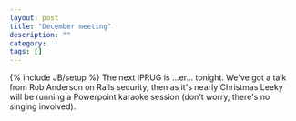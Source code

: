 ```yaml
---
layout: post
title: "December meeting"
description: ""
category: 
tags: []
---
```

{% include JB/setup %}
The next IPRUG is &hellip;er&hellip; tonight. We've got a talk from Rob
Anderson on Rails security, then as it's nearly Christmas Leeky will be running
a Powerpoint karaoke session (don't worry, there's no singing involved).
